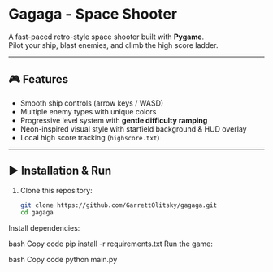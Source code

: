 # Gagaga - Space Shooter

A fast-paced retro-style space shooter built with **Pygame**.  
Pilot your ship, blast enemies, and climb the high score ladder.

---

## 🎮 Features
- Smooth ship controls (arrow keys / WASD)
- Multiple enemy types with unique colors
- Progressive level system with **gentle difficulty ramping**
- Neon-inspired visual style with starfield background & HUD overlay
- Local high score tracking (`highscore.txt`)

---

## ▶️ Installation & Run
1. Clone this repository:
   ```bash
   git clone https://github.com/GarrettOlitsky/gagaga.git
   cd gagaga
Install dependencies:

bash
Copy code
pip install -r requirements.txt
Run the game:

bash
Copy code
python main.py
